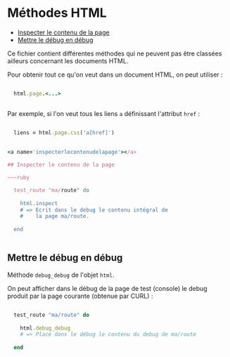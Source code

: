 # Méthodes HTML

* [Inspecter le contenu de la page](#inspecterlecontenudelapage)
* [Mettre le débug en débug](#retournerledebugendebug)

Ce fichier contient différentes méthodes qui ne peuvent pas être classées ailleurs concernant les documents HTML.

Pour obtenir tout ce qu'on veut dans un document HTML, on peut utiliser&nbsp;:

~~~ruby

  html.page.<...>
  
~~~

Par exemple, si l'on veut tous les liens `a` définissant l'attribut `href`&nbsp;:

~~~ruby

  liens = html.page.css('a[href]')
  
  
<a name='inspecterlecontenudelapage'></a>

## Inspecter le contenu de la page

~~~ruby

  test_route "ma/route" do
  
    html.inspect
    # => Ecrit dans le debug le contenu intégral de
    #    la page ma/route.
    
  end
  
~~~

<a name='retournerledebugendebug'></a>

## Mettre le débug en débug

Méthode `debug_debug` de l'objet `html`.

On peut afficher dans le débug de la page de test (console) le debug produit par la page courante (obtenue par CURL)&nbsp;:

~~~ruby

  test_route "ma/route" do
  
    html.debug_debug
    # => Place dans le débug le contenu du debug de ma/route
    
  end
~~~